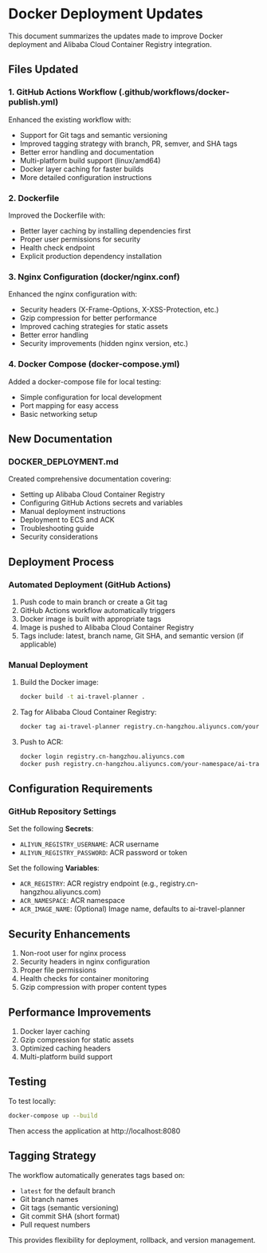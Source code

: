 # Docker Deployment Updates

This document summarizes the updates made to improve Docker deployment and Alibaba Cloud Container Registry integration.

## Files Updated

### 1. GitHub Actions Workflow (.github/workflows/docker-publish.yml)

Enhanced the existing workflow with:
- Support for Git tags and semantic versioning
- Improved tagging strategy with branch, PR, semver, and SHA tags
- Better error handling and documentation
- Multi-platform build support (linux/amd64)
- Docker layer caching for faster builds
- More detailed configuration instructions

### 2. Dockerfile

Improved the Dockerfile with:
- Better layer caching by installing dependencies first
- Proper user permissions for security
- Health check endpoint
- Explicit production dependency installation

### 3. Nginx Configuration (docker/nginx.conf)

Enhanced the nginx configuration with:
- Security headers (X-Frame-Options, X-XSS-Protection, etc.)
- Gzip compression for better performance
- Improved caching strategies for static assets
- Better error handling
- Security improvements (hidden nginx version, etc.)

### 4. Docker Compose (docker-compose.yml)

Added a docker-compose file for local testing:
- Simple configuration for local development
- Port mapping for easy access
- Basic networking setup

## New Documentation

### DOCKER_DEPLOYMENT.md

Created comprehensive documentation covering:
- Setting up Alibaba Cloud Container Registry
- Configuring GitHub Actions secrets and variables
- Manual deployment instructions
- Deployment to ECS and ACK
- Troubleshooting guide
- Security considerations

## Deployment Process

### Automated Deployment (GitHub Actions)

1. Push code to main branch or create a Git tag
2. GitHub Actions workflow automatically triggers
3. Docker image is built with appropriate tags
4. Image is pushed to Alibaba Cloud Container Registry
5. Tags include: latest, branch name, Git SHA, and semantic version (if applicable)

### Manual Deployment

1. Build the Docker image:
   ```bash
   docker build -t ai-travel-planner .
   ```

2. Tag for Alibaba Cloud Container Registry:
   ```bash
   docker tag ai-travel-planner registry.cn-hangzhou.aliyuncs.com/your-namespace/ai-travel-planner:latest
   ```

3. Push to ACR:
   ```bash
   docker login registry.cn-hangzhou.aliyuncs.com
   docker push registry.cn-hangzhou.aliyuncs.com/your-namespace/ai-travel-planner:latest
   ```

## Configuration Requirements

### GitHub Repository Settings

Set the following **Secrets**:
- `ALIYUN_REGISTRY_USERNAME`: ACR username
- `ALIYUN_REGISTRY_PASSWORD`: ACR password or token

Set the following **Variables**:
- `ACR_REGISTRY`: ACR registry endpoint (e.g., registry.cn-hangzhou.aliyuncs.com)
- `ACR_NAMESPACE`: ACR namespace
- `ACR_IMAGE_NAME`: (Optional) Image name, defaults to ai-travel-planner

## Security Enhancements

1. Non-root user for nginx process
2. Security headers in nginx configuration
3. Proper file permissions
4. Health checks for container monitoring
5. Gzip compression with proper content types

## Performance Improvements

1. Docker layer caching
2. Gzip compression for static assets
3. Optimized caching headers
4. Multi-platform build support

## Testing

To test locally:
```bash
docker-compose up --build
```

Then access the application at http://localhost:8080

## Tagging Strategy

The workflow automatically generates tags based on:
- `latest` for the default branch
- Git branch names
- Git tags (semantic versioning)
- Git commit SHA (short format)
- Pull request numbers

This provides flexibility for deployment, rollback, and version management.